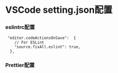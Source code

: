 <!--
 * @Author: yuzhoufen
 * @Date: 2021-11-05 09:58:39
 * @LastEditors: yuzhoufen
 * @LastEditTime: 2021-11-05 10:03:02
 * @Description: Do not edit
 * @FilePath: \my-apph:\gitHub\days_blog\vscode配置\VSCode setting文件配置.md
-->
# VSCode setting.json配置

### eslintrc配置
```
 "editor.codeActionsOnSave":  {
    // For ESLint
    "source.fixAll.eslint": true,
  },
```

### Prettier配置
